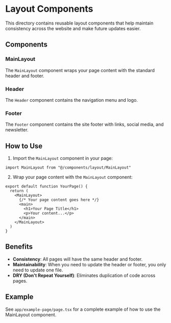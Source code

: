 # Layout Components

This directory contains reusable layout components that help maintain consistency across the website and make future updates easier.

## Components

### MainLayout

The `MainLayout` component wraps your page content with the standard header and footer.

### Header

The `Header` component contains the navigation menu and logo.

### Footer

The `Footer` component contains the site footer with links, social media, and newsletter.

## How to Use

1. Import the `MainLayout` component in your page:

```tsx
import MainLayout from "@/components/layout/MainLayout"
```

2. Wrap your page content with the `MainLayout` component:

```tsx
export default function YourPage() {
  return (
    <MainLayout>
      {/* Your page content goes here */}
      <main>
        <h1>Your Page Title</h1>
        <p>Your content...</p>
      </main>
    </MainLayout>
  )
}
```

## Benefits

- **Consistency**: All pages will have the same header and footer.
- **Maintainability**: When you need to update the header or footer, you only need to update one file.
- **DRY (Don't Repeat Yourself)**: Eliminates duplication of code across pages.

## Example

See `app/example-page/page.tsx` for a complete example of how to use the MainLayout component. 
